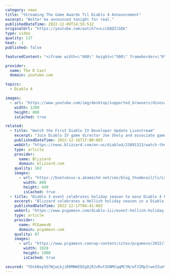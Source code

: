 ```yaml
---
category: news
title: "Streaming The Game Awards Til Diablo 4 Announcement"
excerpt: "Better be announced tonight for real."
publishedDateTime: 2022-12-09T14:55:51Z
originalUrl: "https://youtube.com/watch?v=LccEQQIlGQk"
type: video
quality: 137
heat: -1
published: false

featuredContent: "<iframe width=\"800\" height=\"500\" frameborder=\"0\" src=\"https://www.youtube.com/embed/LccEQQIlGQk\" allow=\"accelerometer; autoplay; encrypted-media; gyroscope; picture-in-picture\" allowfullscreen></iframe>"

provider:
  name: The D Cast
  domain: youtube.com

topics:
  - Diablo 4

images:
  - url: "https://www.youtube.com/img/desktop/supported_browsers/dinosaur.png"
    width: 1200
    height: 800
    isCached: true

related:
  - title: "Watch the First Diablo IV Developer Update Livestream"
    excerpt: "Join Diablo IV game director Joe Shely and associate game director Joseph Piepiora as they introduce the new Codex of Power system and more invitingly dark details."
    publishedDateTime: 2022-12-16T17:00:00Z
    webUrl: "https://news.blizzard.com/en-us/diablo4/23891313/watch-the-first-diablo-iv-developer-update-livestream"
    type: article
    provider:
      name: Blizzard
      domain: blizzard.com
    quality: 162
    images:
      - url: "https://bnetcmsus-a.akamaihd.net/cms/blog_thumbnail/ls/LSX25ZTHA9E11670628043496.png"
        width: 880
        height: 440
        isCached: true
  - title: "Diablo 3 event celebrates holiday season to ease Diablo 4 beta wait"
    excerpt: "Blizzard celebrates a Hellish holiday season in a Diablo 3 event with festive loot and free cosmetic transmogs and pets to help ease wait for a Diablo 4 beta"
    publishedDateTime: 2022-12-17T04:41:00Z
    webUrl: "https://www.pcgamesn.com/diablo-iii/event-hellish-holiday-gifts"
    type: article
    provider:
      name: PCGamesN
      domain: pcgamesn.com
    quality: 87
    images:
      - url: "https://www.pcgamesn.com/wp-content/sites/pcgamesn/2022/12/diablo-3-hellish-holiday-christmas-event-holiday-gift-rewards-blizzard.jpg"
        width: 1920
        height: 1080
        isCached: true

secured: "YOskNay5G7WjwLkjiR0MWWIQSg8jRJxRvt5UNMCqqMCYN/wTJIMpIrwe3IueYv4GVtObXg01vN0jryHMNToWPFI29dom8D9EDqvl+6PbRAoUNhtHhL0SVr52JJQTBirAriGCzw8rCPPLotCEj2I4RTMzg49AAzvb4/M28lZF7/+RfMdDmeXv1DI+koMiy+h99fvACwBgSkwA9rfzVUYw7KGVeFkh104MX4A43eXM9+HW3/Me3gGIc/NcECSXD3HaQzSHCr4BFhQwYTEaILByn1xHGh9vU6I4/WQ8zEFWd5Xn+AJ3p9oktKcnM8r7Xn7m55eFXIt0iaKgATkB7KfrsNjFcw7gsK4vphZ5vrGh3vsA7driUo+/WjjIguJpcRulvN7nGL/F+upGOvZf6psAlQ==;AKMD/9fhsS9qFS0xwKiTkw=="
---
```


